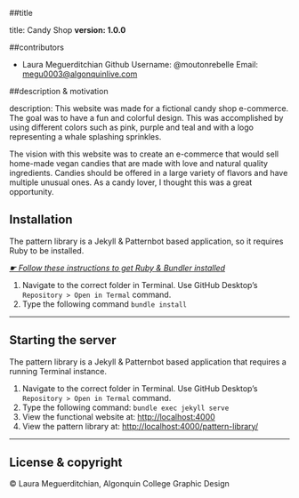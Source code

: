 ##title

title: Candy Shop
**version: 1.0.0**

##contributors
- Laura Meguerditchian
Github Username: @moutonrebelle
Email: megu0003@algonquinlive.com


##description & motivation

description: This website was made for a fictional candy shop e-commerce. The goal was to have a fun and colorful design. This was accomplished by using different colors such as pink, purple and teal and with a logo representing a whale splashing sprinkles.

The vision with this website was to create an e-commerce that would sell home-made vegan candies that are made with love and natural quality ingredients. Candies should be offered in a large variety of flavors and have multiple unusual ones. As a candy lover, I thought this was a great opportunity.

## Installation

The pattern library is a Jekyll & Patternbot based application, so it requires Ruby to be installed.

[*☛ Follow these instructions to get Ruby & Bundler installed*](https://learn-the-web.algonquindesign.ca/courses/web-dev-4/install-more-developer-tools/)

1. Navigate to the correct folder in Terminal. Use GitHub Desktop’s `Repository > Open in Termal` command.
2. Type the following command `bundle install`

---

## Starting the server

The pattern library is a Jekyll & Patternbot based application that requires a running Terminal instance.

1. Navigate to the correct folder in Terminal. Use GitHub Desktop’s `Repository > Open in Termal` command.
2. Type the following command: `bundle exec jekyll serve`
3. View the functional website at: [http://localhost:4000](http://localhost:4000)
4. View the pattern library at: [http://localhost:4000/pattern-library/](http://localhost:4000/pattern-library/)

---

## License & copyright
© Laura Meguerditchian, Algonquin College Graphic Design
